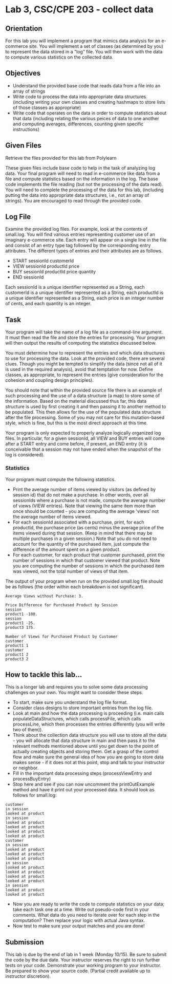 # Lab 3, CSC/CPE 203 - collect data

## Orientation

For this lab you will implement a program that mimics data analysis for an e-commerce site. You will
implement a set of classes (as determined by you) to represent the data stored in a "log" file. You will
then work with the data to compute various statistics on the collected data.

## Objectives

- Understand the provided base code that reads data from a file into an array of strings
- Write code to process the data into appropriate data structures (including writing your own
    classes and creating hashmaps to store lists of those classes as appropriate)
- Write code that operates on the data in order to compute statistics about that data (including
    relating the various peices of data to one another and computing averages, differences, counting
    given specific instructions)

## Given Files

Retrieve the files provided for this lab from Polylearn

These given files include base code to help in the task of analyzing log data. Your final program will need
to read in e-commerce like data from a file and compute statistics based on the information in the log. The
base code implements the file reading (but not the processing of the data read). You will need to
complete the processing of the data for this lab, (including putting the data into appropriate data
structures, i.e., not an array of strings). You are encouraged to read through the provided code.

## Log File

Examine the provided log files. For example, look at the contents of small.log. You will find various
entries representing customer use of an imaginary e-commerce site. Each entry will appear on a single
line in the file and consist of an entry type tag followed by the corresponding entry attributes. The different
types of entries and their attributes are as follows.

- START sessionId customerId
- VIEW sessionId productId price
- BUY sessionId productId price quantity
- END sessionId

Each sessionId is a unique identifier represented as a String, each customerId is a unique
identifier represented as a String, each productId is a unique identifier represented as a String,
each price is an integer number of cents, and each quantity is an integer.


## Task

Your program will take the name of a log file as a command-line argument. It must then read the file and
store the entries for processing. Your program will then output the results of computing the statistics
discussed below.

You must determine how to represent the entries and which data structures to use for processing the
data. Look at the provided code, there are several clues. Though you might be tempted to simplify the
data (since not all of it is used in the required analysis), avoid that temptation for now. Define classes, as
appropriate, to represent the entries (give consideration for the cohesion and coupling design principles).

You should note that within the provided source file there is an example of such processing and the use
of a data structure (a map) to store some of the information. Based on the material discussed thus far,
this data structure is used by first creating it and then passing it to another method to be populated. This
then allows for the use of the populated data structure after the file processing. Some of you may not care
for this mutation-based style, which is fine, but this is the most direct approach at this time.

Your program is only expected to properly analyze logically organized log files. In particular, for a given
sessionId, all VIEW and BUY entries will come after a START entry and come before, if present, an END
entry (it is conceivable that a session may not have ended when the snapshot of the log is considered).

### Statistics

Your program must compute the following statistics.

- Print the average number of items viewed by visitors (as defined by session id) that do not make
    a purchase. In other words, over all sessionIds where a purchase is not made, compute the
    average number of views (VIEW entries). Note that viewing the same item more than once should
    be counted - you are computing the average 'views' not the average number of items viewed.
- For each sessionId associated with a purchase, print, for each productId, the purchase price
    (as cents) minus the average price of the items viewed during that session. (Keep in mind that
    there may be multiple purchases in a given session.) Note that you do not need to account for the
    quantity of the purchased item, just compute the difference of the amount spent on a given
    product.
- For each customer, for each product that customer purchased, print the number of sessions in
    which that customer viewed that product. Note you are computing the number of sessions in
    which the purchased item was viewed, not the total number of views of that item.

The output of your program when run on the provided small.log file should be as follows (the order
within each breakdown is not significant).

```
Average Views without Purchase: 3.
```
```
Price Difference for Purchased Product by Session
session
product1 -100.
session
product1 -25.
product3 175.
```

```
Number of Views for Purchased Product by Customer
customer
product1 1
customer
product1 2
product3 2
```
## How to tackle this lab...

This is a longer lab and requires you to solve some data processing challenges on your own. You might
want to consider these steps.

- To start, make sure you understand the log file format.
- Consider class designs to store important entries from the log file.
- Look at main and how the data processing is proceeding (i.e. main calls populateDataStructures,
    which calls processFile, which calls processLine, which then processes the entries differently
    (you will write two of them)).
- Think about the collection data structure you will use to store all the data - you will allocate that
    data structure in main and then pass it to the relevant methods mentioned above until you get
    down to the point of actually creating objects and storing them. Get a grasp of the control flow
    and make sure the general idea of how you are going to store data makes sense - if it does not at
    this point, stop and talk to your instructor or neighbor.
- Fill in the important data processing steps (processViewEntry and processBuyEntry)
- Stop here and see if you can now uncomment the printOutExample method and have it print out
    your processed data. It should look as follows for small.log:

```
customer
in session
looked at product
in session
looked at product
looked at product
looked at product
looked at product
customer
in session
looked at product
looked at product
looked at product
in session
looked at product
looked at product
looked at product
looked at product
in session
looked at product
looked at product
```

- Now you are ready to write the code to compute statistics on your data; take each task one at a
    time. Write out pseudo-code first in your comments. What data do you need to iterate over for
    each step in the computation? Then replace your logic with actual Java syntax.
- Now test to make sure your output matches and you are done!

## Submission

This lab is due by the end of lab in 1 week (Monday 10/15). Be sure to submit the code by the due date.
Your instructor reserves the right to run further tests on your code. Demonstrate your working program to
your instructor. Be prepared to show your source code. (Partial credit available up to instructor discretion).
